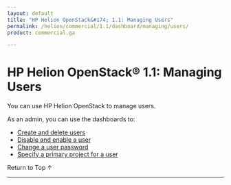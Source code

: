 ```yaml
---
layout: default
title: "HP Helion OpenStack&#174; 1.1: Managing Users"
permalink: /helion/commercial/1.1/dashboard/managing/users/
product: commercial.ga

---
```

<!--PUBLISHED-->

<script>

function PageRefresh {
onLoad="window.refresh"
}

PageRefresh();

</script>

<!-- <p style="font-size: small;"> <a href="/helion/commercial/1.1/ga1/install/">&#9664; PREV</a> | <a href="/helion/commercial/1.1/ga1/install-overview/">&#9650; UP</a> | <a href="/helion/commercial/1.1/ga1/">NEXT &#9654;</a></p> -->

# HP Helion OpenStack&#174; 1.1: Managing Users

You can use HP Helion OpenStack to manage users.

As an admin, you can use the dashboards to:

* [Create and delete users](/helion/commercial/1.1/dashboard/managing/users/create/)
* [Disable and enable a user](/helion/commercial/1.1/dashboard/managing/users/enable/)
* [Change a user password](/helion/commercial/1.1/dashboard/managing/users/password/)
* [Specify a primary project for a user](/helion/commercial/1.1/dashboard/managing/projects/primary/)

<a href="#top" style="padding:14px 0px 14px 0px; text-decoration: none;"> Return to Top &#8593; </a>


----
